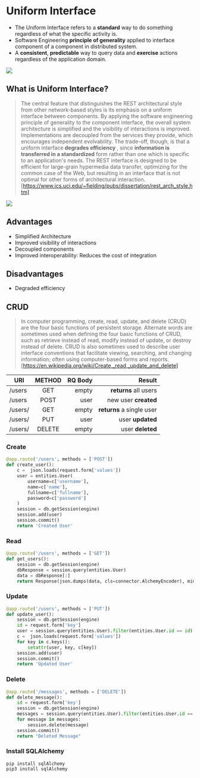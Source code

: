 # Uniform Interface

* The Uniform Interface refers to a **standard** way to do something regardless of what the specific activity is. 
* Software Engineering **principle of generality** applied to interface component of a component in distributed system.
* A **consistent**, **predictable** way to query data and **exercise** actions regardless of the application domain.

![](https://github.com/cs2b01/uniform-interface/blob/master/connector.png)

## What is Uniform Interface?
> The central feature that distinguishes the REST architectural style from other network-based styles is its emphasis on a uniform interface between components. By applying the software engineering principle of generality to the component interface, the overall system architecture is simplified and the visibility of interactions is improved. Implementations are decoupled from the services they provide, which encourages independent evolvability. The trade-off, though, is that a uniform interface **degrades efficiency** , since **information is transferred in a standardized** form rather than one which is specific to an application's needs. The REST interface is designed to be efficient for large-grain hypermedia data transfer, optimizing for the common case of the Web, but resulting in an interface that is not optimal for other forms of architectural interaction. [https://www.ics.uci.edu/~fielding/pubs/dissertation/rest_arch_style.htm] 

![](https://github.com/cs2b01/uniform-interface/blob/master/ui3.png)

## Advantages
* Simplified Architecture
* Improved visibility of interactions
* Decoupled components
* Improved interoperability: Reduces the cost of integration

## Disadvantages
* Degraded efficiency

 
## CRUD

> In computer programming, create, read, update, and delete (CRUD) are the four basic functions of persistent storage. Alternate words are sometimes used when defining the four basic functions of CRUD, such as retrieve instead of read, modify instead of update, or destroy instead of delete. CRUD is also sometimes used to describe user interface conventions that facilitate viewing, searching, and changing information; often using computer-based forms and reports. [https://en.wikipedia.org/wiki/Create,_read,_update_and_delete]


| URI        | METHOD           | RQ Body  |Result  |
| ------------- |:-------------:| -----:| -----:|
| /users      | GET | empty | **returns** all users |
| /users      | POST | user | new user **created** |
| /users/<id> | GET | empty | **returns** a single user |
| /users/<id> | PUT | user | user **updated**  |
| /users/<id> | DELETE | empty | user **deleted** |


### Create
``` python
@app.route('/users', methods = ['POST'])
def create_user():
    c =  json.loads(request.form['values'])
    user = entities.User(
        username=c['username'],
        name=c['name'],
        fullname=c['fullname'],
        password=c['password']
    )
    session = db.getSession(engine)
    session.add(user)
    session.commit()
    return 'Created User'
```

### Read
``` python
@app.route('/users', methods = ['GET'])
def get_users():
    session = db.getSession(engine)
    dbResponse = session.query(entities.User)
    data = dbResponse[:]
    return Response(json.dumps(data, cls=connector.AlchemyEncoder), mimetype='application/json')
```
### Update
``` python
@app.route('/users', methods = ['PUT'])
def update_user():
    session = db.getSession(engine)
    id = request.form['key']
    user = session.query(entities.User).filter(entities.User.id == id).first()
    c =  json.loads(request.form['values'])
    for key in c.keys():
        setattr(user, key, c[key])
    session.add(user)
    session.commit()
    return 'Updated User'
```

### Delete
``` python
@app.route('/messages', methods = ['DELETE'])
def delete_message():
    id = request.form['key']
    session = db.getSession(engine)
    messages = session.query(entities.User).filter(entities.User.id == id)
    for message in messages:
        session.delete(message)
    session.commit()
    return "Deleted Message"
```

### Install SQLAlchemy
```
pip install sqlAlchemy
pip3 install sqlAlchemy
```
